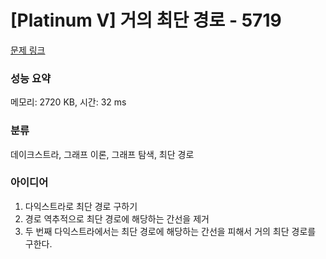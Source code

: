 # [Platinum V] 거의 최단 경로 - 5719 

[문제 링크](https://www.acmicpc.net/problem/5719) 

### 성능 요약

메모리: 2720 KB, 시간: 32 ms

### 분류

데이크스트라, 그래프 이론, 그래프 탐색, 최단 경로

### 아이디어

1. 다익스트라로 최단 경로 구하기
2. 경로 역추적으로 최단 경로에 해당하는 간선을 제거
3. 두 번째 다익스트라에서는 최단 경로에 해당하는 간선을 피해서 거의 최단 경로를 구한다.

